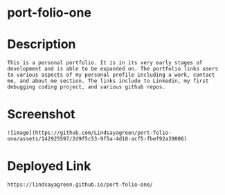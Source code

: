 # port-folio-one

# Description
    This is a personal portfolio. It is in its very early stages of development and is able to be expanded on. The portfolio links users to various aspects of my personal profile including a work, contact me, and about me section. The links include to Linkedin, my first debugging coding project, and various github repos. 

# Screenshot
    ![image](https://github.com/Lindsayagreen/port-folio-one/assets/142925597/2d9f5c53-9f5a-4d18-acf5-fbef92a39006)

# Deployed Link
    https://lindsayagreen.github.io/port-folio-one/
    
